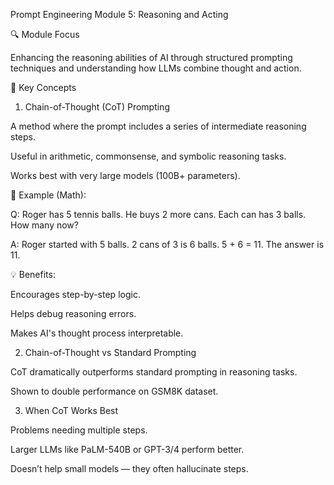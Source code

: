 Prompt Engineering Module 5: Reasoning and Acting

🔍 Module Focus

Enhancing the reasoning abilities of AI through structured prompting techniques and understanding how LLMs combine thought and action.

🧠 Key Concepts

1. Chain-of-Thought (CoT) Prompting

A method where the prompt includes a series of intermediate reasoning steps.

Useful in arithmetic, commonsense, and symbolic reasoning tasks.

Works best with very large models (100B+ parameters).

🧪 Example (Math):

Q: Roger has 5 tennis balls. He buys 2 more cans. Each can has 3 balls. How many now?

A: Roger started with 5 balls. 2 cans of 3 is 6 balls. 5 + 6 = 11. The answer is 11.

💡 Benefits:

Encourages step-by-step logic.

Helps debug reasoning errors.

Makes AI's thought process interpretable.

2. Chain-of-Thought vs Standard Prompting

CoT dramatically outperforms standard prompting in reasoning tasks.

Shown to double performance on GSM8K dataset.

3. When CoT Works Best

Problems needing multiple steps.

Larger LLMs like PaLM-540B or GPT-3/4 perform better.

Doesn’t help small models — they often hallucinate steps.
